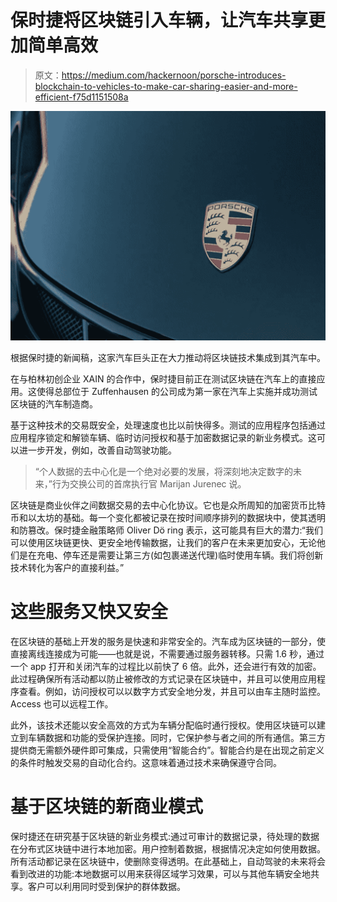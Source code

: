# 保时捷将区块链引入车辆，让汽车共享更加简单高效

> 原文：<https://medium.com/hackernoon/porsche-introduces-blockchain-to-vehicles-to-make-car-sharing-easier-and-more-efficient-f75d1151508a>

![](img/af8f1395c81fcf2956d1cd6786e89294.png)

根据保时捷的新闻稿，这家汽车巨头正在大力推动将区块链技术集成到其汽车中。

在与柏林初创企业 XAIN 的合作中，保时捷目前正在测试区块链在汽车上的直接应用。这使得总部位于 Zuffenhausen 的公司成为第一家在汽车上实施并成功测试区块链的汽车制造商。

基于这种技术的交易既安全，处理速度也比以前快得多。测试的应用程序包括通过应用程序锁定和解锁车辆、临时访问授权和基于加密数据记录的新业务模式。这可以进一步开发，例如，改善自动驾驶功能。

> “个人数据的去中心化是一个绝对必要的发展，将深刻地决定数字的未来，”行为交换公司的首席执行官 Marijan Jurenec 说。

区块链是商业伙伴之间数据交易的去中心化协议。它也是众所周知的加密货币比特币和以太坊的基础。每一个变化都被记录在按时间顺序排列的数据块中，使其透明和防篡改。保时捷金融策略师 Oliver Dö ring 表示，这可能具有巨大的潜力:“我们可以使用区块链更快、更安全地传输数据，让我们的客户在未来更加安心，无论他们是在充电、停车还是需要让第三方(如包裹递送代理)临时使用车辆。我们将创新技术转化为客户的直接利益。”

# 这些服务又快又安全

在区块链的基础上开发的服务是快速和非常安全的。汽车成为区块链的一部分，使直接离线连接成为可能——也就是说，不需要通过服务器转移。只需 1.6 秒，通过一个 app 打开和关闭汽车的过程比以前快了 6 倍。此外，还会进行有效的加密。此过程确保所有活动都以防止被修改的方式记录在区块链中，并且可以使用应用程序查看。例如，访问授权可以以数字方式安全地分发，并且可以由车主随时监控。Access 也可以远程工作。

此外，该技术还能以安全高效的方式为车辆分配临时通行授权。使用区块链可以建立到车辆数据和功能的受保护连接。同时，它保护参与者之间的所有通信。第三方提供商无需额外硬件即可集成，只需使用“智能合约”。智能合约是在出现之前定义的条件时触发交易的自动化合约。这意味着通过技术来确保遵守合同。

# 基于区块链的新商业模式

保时捷还在研究基于区块链的新业务模式:通过可审计的数据记录，待处理的数据在分布式区块链中进行本地加密。用户控制着数据，根据情况决定如何使用数据。所有活动都记录在区块链中，使删除变得透明。在此基础上，自动驾驶的未来将会看到改进的功能:本地数据可以用来获得区域学习效果，可以与其他车辆安全地共享。客户可以利用同时受到保护的群体数据。